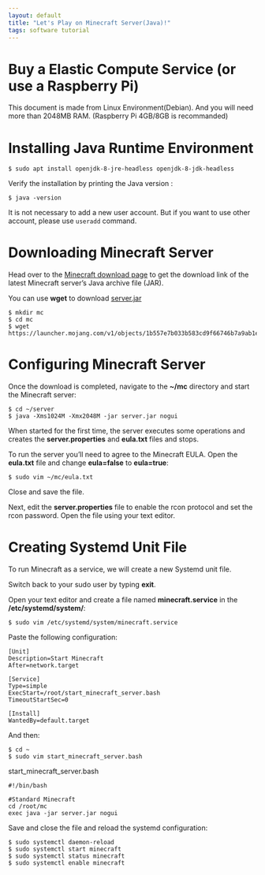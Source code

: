 ```yaml
---
layout: default
title: "Let's Play on Minecraft Server(Java)!"
tags: software tutorial
---
```


# Buy a Elastic Compute Service (or use a Raspberry Pi) 

This document is made from Linux Environment(Debian). And you will need more than 2048MB RAM. (Raspberry Pi 4GB/8GB is recommanded)

# Installing Java Runtime Environment

```shell
$ sudo apt install openjdk-8-jre-headless openjdk-8-jdk-headless
```

Verify the installation by printing the Java version :

```shell
$ java -version
```

It is not necessary to add a new user account. But if you want to use other account, please use `useradd` command.

# Downloading Minecraft Server

Head over to the [Minecraft download page](https://www.minecraft.net/en-us/download/server/) to get the download link of the latest Minecraft server’s Java archive file (JAR).

You can use **wget** to download [server.jar](https://launcher.mojang.com/v1/objects/1b557e7b033b583cd9f66746b7a9ab1ec1673ced/server.jar)

```shell
$ mkdir mc
$ cd mc
$ wget https://launcher.mojang.com/v1/objects/1b557e7b033b583cd9f66746b7a9ab1ec1673ced/server.jar
```

# Configuring Minecraft Server

Once the download is completed, navigate to the **~/mc** directory and start the Minecraft server:

```shell
$ cd ~/server
$ java -Xms1024M -Xmx2048M -jar server.jar nogui
```

When started for the first time, the server executes some operations and creates the **server.properties** and **eula.txt** files and stops.

To run the server you’ll need to agree to the Minecraft EULA. Open the **eula.txt** file and change **eula=false** to **eula=true**:

```shell
$ sudo vim ~/mc/eula.txt
```

Close and save the file.

Next, edit the **server.properties** file to enable the rcon protocol and set the rcon password. Open the file using your text editor.

# Creating Systemd Unit File

To run Minecraft as a service, we will create a new Systemd unit file.

Switch back to your sudo user by typing **exit**.

Open your text editor and create a file named **minecraft.service** in the **/etc/systemd/system/**:

```shell
$ sudo vim /etc/systemd/system/minecraft.service
```

Paste the following configuration:

```shell
[Unit]
Description=Start Minecraft
After=network.target

[Service]
Type=simple
ExecStart=/root/start_minecraft_server.bash
TimeoutStartSec=0

[Install]
WantedBy=default.target
```

And then:

```shell
$ cd ~
$ sudo vim start_minecraft_server.bash
```

start_minecraft_server.bash

```shell
#!/bin/bash

#Standard Minecraft
cd /root/mc
exec java -jar server.jar nogui
```

Save and close the file and reload the systemd configuration:

```shell
$ sudo systemctl daemon-reload
$ sudo systemctl start minecraft
$ sudo systemctl status minecraft
$ sudo systemctl enable minecraft
```
